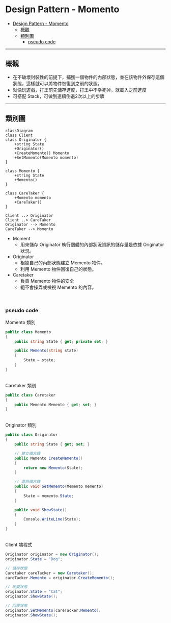 # Design Pattern - Momento

- [Design Pattern - Momento](#design-pattern---momento)
  - [概觀](#概觀)
  - [類別圖](#類別圖)
    - [pseudo code](#pseudo-code)

---

## 概觀
+ 在不破壞封裝性的前提下，捕獲一個物件的內部狀態，並在該物件外保存這個狀態，這樣就可以將物件恢復到之前的狀態。
+ 就像玩遊戲，打王前先儲存進度，打王中不幸死掉，就載入之前進度
+ 可搭配 Stack，可做到連續倒退2次以上的步驟

---
## 類別圖
```mermaid
classDiagram
class Client
class Originator {
    +string State
    +Originator()
    +CreateMomento() Momento
    +SetMomento(Momento momento)
}

class Momento {
    +string State
    +Momento()
}

class CareTaker {
    +Momento momento
    +CareTaker()
}

Client ..> Originator
Client ..> CareTaker
Originator --> Momento
CareTaker --> Momento
```

+ Moment
  + 用來儲存 Originator 執行個體的內部狀況資訊的儲存量是依據 Originator 狀況。
+ Originator
  + 根據自己的內部狀態建立 Memento 物件。
  + 利用 Memento 物件回復自己的狀態。
+ Caretaker
  + 負責 Memento 物件的安全
  + 絕不會操弄或檢視 Memento 的內容。

<br/>

### pseudo code
Momento 類別
```csharp
public class Memento
{
    public string State { get; private set; }

    public Memento(string state)
    {
        State = state;
    }
}
```

<br/>Caretaker 類別
```csharp
public class Caretaker
{
    public Memento Memento { get; set; }
}
```

<br/>Originator 類別
```csharp
public class Originator
{
    public string State { get; set; }

    // 建立備忘錄
    public Memento CreateMemento()
    {
        return new Memento(State);
    }

    // 還原備忘錄
    public void SetMemento(Memento memento)
    {
        State = memento.State;
    }

    public void ShowState()
    {
        Console.WriteLine(State);
    }
}
```

<br/>Client 端程式
```csharp
Originator originator = new Originator();
originator.State = "Dog";

// 儲存狀態
Caretaker careTacker = new Caretaker();
careTacker.Memento = originator.CreateMemento();

// 改變狀態
originator.State = "Cat";
originator.ShowState();

// 回覆狀態
originator.SetMemento(careTacker.Memento);
originator.ShowState();
```